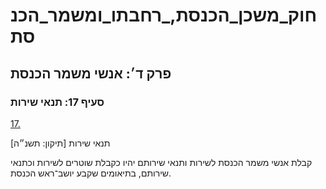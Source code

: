 # חוק_משכן_הכנסת,_רחבתו_ומשמר_הכנסת

## פרק ד׳: אנשי משמר הכנסת

### סעיף 17: תנאי שירות

[17.](https://he.wikisource.org/wiki/חוק_משכן_הכנסת,_רחבתו_ומשמר_הכנסת#s_yp_17)

תנאי שירות [תיקון: תשנ״ה]

קבלת אנשי משמר הכנסת לשירות ותנאי שירותם יהיו כקבלת שוטרים לשירות וכתנאי שירותם, בתיאומים שקבע יושב־ראש הכנסת.